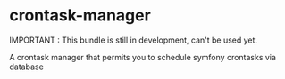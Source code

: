 crontask-manager
================

IMPORTANT : This bundle is still in development, can't be used yet.

A crontask manager that permits you to schedule symfony crontasks via database
